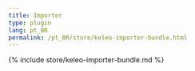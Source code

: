 ```yaml
---
title: Importer
type: plugin
lang: pt_BR
permalink: /pt_BR/store/keleo-importer-bundle.html 
---
```


{% include store/keleo-importer-bundle.md %}
